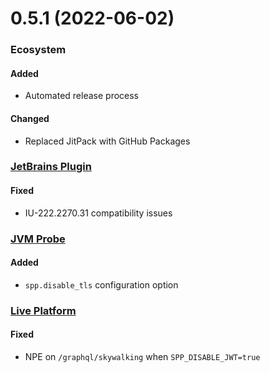 # 0.5.1 (2022-06-02)

### Ecosystem

#### Added
- Automated release process

#### Changed
- Replaced JitPack with GitHub Packages

### [JetBrains Plugin](https://github.com/sourceplusplus/interface-jetbrains)

#### Fixed
- IU-222.2270.31 compatibility issues

### [JVM Probe](https://github.com/sourceplusplus/probe-jvm)

#### Added
- `spp.disable_tls` configuration option

### [Live Platform](https://github.com/sourceplusplus/sourceplusplus)

#### Fixed
- NPE on `/graphql/skywalking` when `SPP_DISABLE_JWT=true`
